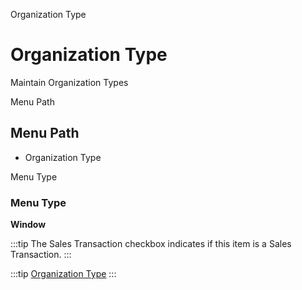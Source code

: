 
Organization Type
# Organization Type


Maintain Organization Types

Menu Path
## Menu Path



- Organization Type

Menu Type
### Menu Type

**Window**

:::tip
The Sales Transaction checkbox indicates if this item is a Sales Transaction.
:::

:::tip
[Organization Type](functional-guide/window/window-organization-type.md)
:::